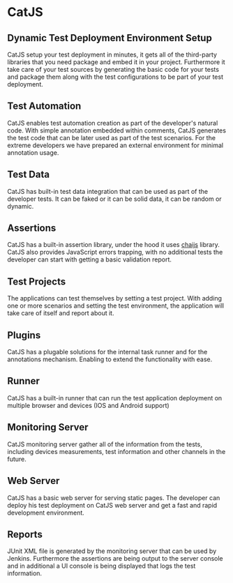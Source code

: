 CatJS
==============

## Dynamic Test Deployment Environment Setup
 CatJS setup your test deployment in minutes, it gets all of the third-party libraries that you need package and embed it in your project.
         Furthermore it take care of your test sources by generating the basic code for your tests and package them along with the test configurations to be part of your test deployment.
                  
## Test Automation
  CatJS enables test automation creation as part of the developer's natural code. With simple annotation embedded within comments, 
  CatJS generates the test code that can be later used as part of the test scenarios. For the extreme developers we have prepared an external environment for minimal annotation usage.
         
## Test Data
  CatJS has built-in test data integration that can be used as part of the developer tests. It can be faked or it can be solid data, it can be random or dynamic.   

## Assertions
  CatJS has a built-in assertion library, under the hood it uses [chaijs](http://chaijs.com/) library. 
  CatJS also provides JavaScript errors trapping, with no additional tests the developer can start with getting a basic validation report.                     
                
## Test Projects
  The applications can test themselves by setting a test project. With adding one or more scenarios and setting the test environment, the application will take care of itself and report about it.  
                
## Plugins  
  CatJS has a plugable solutions for the internal task runner and for the annotations mechanism. Enabling to extend the functionality with ease.
                
## Runner                
  CatJS has a built-in runner that can run the test application deployment on multiple browser and devices (IOS and Android support)  
                
## Monitoring Server
  CatJS monitoring server gather all of the information from the tests, including devices measurements, test information and other channels in the future.
                
## Web Server
  CatJS has a basic web server for serving static pages. The developer can deploy his test deployment on CatJS web server and get a fast and rapid development environment.

## Reports
  JUnit XML file is generated by the monitoring server that can be used by Jenkins. Furthermore the assertions are being output to the server console and in additional a UI console is being displayed that logs the test information.                
                
  
      

